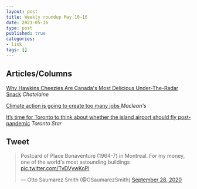 ```yaml
---
layout: post
title: Weekly roundup May 10-16
date: 2021-05-16
type: post
published: true
categories:
- link
tags: []
---
```


## Articles/Columns

[Why Hawkins Cheezies Are Canada's Most Delicious Under-The-Radar Snack](https://www.chatelaine.com/food/canadas-delicious-hawkins-cheezies/ "Why Hawkins Cheezies Are Canada's Most Delicious Under-The-Radar Snack. By Isabel B. Slone") *Chatelaine*

[Climate action is going to create too many jobs ](https://www.macleans.ca/opinion/climate-action-is-going-to-create-too-many-jobs/ "Climate action is going to create too many jobs . By Mike Moffatt and John McNally") *Maclean's*

[It’s time for Toronto to think about whether the island airport should fly post-pandemic](https://www.thestar.com/opinion/contributors/2021/05/11/its-time-for-toronto-think-about-whether-the-island-airport-should-fly-post-pandemic.html "It’s time for Toronto to think about whether the island airport should fly post-pandemic. By Matt Elliott") *Toronto Star*

## Tweet

<blockquote class="twitter-tweet" data-dnt="true"><p lang="en" dir="ltr">Postcard of Place Bonaventure (1964-7) in Montreal. For my money, one of the world&#39;s most astounding buildings <a href="https://t.co/TvDVywKoPl">pic.twitter.com/TvDVywKoPl</a></p>&mdash; Otto Saumarez Smith (@OSaumarezSmith) <a href="https://twitter.com/OSaumarezSmith/status/1310644566433898496?ref_src=twsrc%5Etfw">September 28, 2020</a></blockquote> <script async src="https://platform.twitter.com/widgets.js" charset="utf-8"></script>
